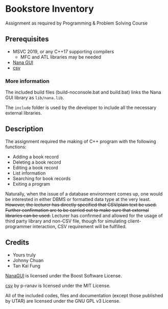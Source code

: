 # Bookstore Inventory

Assignment as required by Programming & Problem Solving Course

## Prerequisites

- MSVC 2019, or any C++17 supporting compilers
  - MFC and ATL libraries may be needed
- [Nana GUI](https://github.com/cnjinhao/nana)
- [csv](https://github.com/p-ranav/csv)

### More information

The included build files (build-noconsole.bat and build.bat) links the Nana GUI library as `lib/nana.lib`.

The `include` folder is used by the developer to include all the necessary external libraries.

## Description

The assignment required the making of C++ program with the following functions:

- Adding a book record
- Deleting a book record
- Editing a book record
- List information
- Searching for book records
- Exiting a program

Naturally, when the issue of a database environment comes up, one would be interested in either DBMS or formatted data type at the very least. ~~However, the lecturer has directly specified that CSV/plain text be used. Further confirmation are to be carried out to make sure that external libraries can be used.~~ Lecturer has confirmed and allowed for the usage of third party library and non-CSV file, though for simulating client-programmer interaction, CSV requirement will be fulfilled.

## Credits

- Yours truly
- Johnny Chuan
- Tan Kai Fung

[NanaGUI](https://github.com/cnjinhao/nana) is licensed under the Boost Software License.

[csv](https://github.com/p-ranav/csv) by p-ranav is licensed under the MIT License.

All of the included codes, files and documentation (except those published by UTAR) are licensed under the GNU GPL v3 License.
